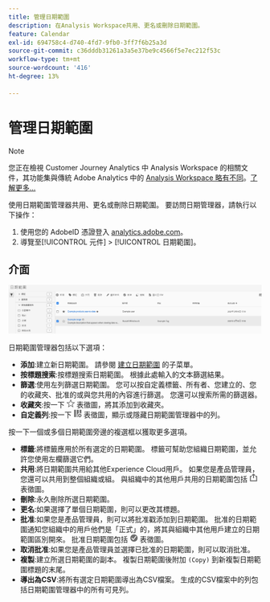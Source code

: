 ```yaml
---
title: 管理日期範圍
description: 在Analysis Workspace共用、更名或刪除日期範圍。
feature: Calendar
exl-id: 694758c4-d740-4fd7-9fb0-3ff7f6b25a3d
source-git-commit: c36dddb31261a3a5e37be9c4566f5e7ec212f53c
workflow-type: tm+mt
source-wordcount: '416'
ht-degree: 13%

---
```


# 管理日期範圍

>[!NOTE]
>
>您正在檢視 Customer Journey Analytics 中 Analysis Workspace 的相關文件，其功能集與傳統 Adobe Analytics 中的 [Analysis Workspace 略有不同](https://experienceleague.adobe.com/docs/analytics/analyze/analysis-workspace/home.html?lang=zh-Hant)。[了解更多...](/help/getting-started/cja-aa.md)

使用日期範圍管理器共用、更名或刪除日期範圍。 要訪問日期管理器，請執行以下操作：

1. 使用您的 AdobeID 憑證登入 [analytics.adobe.com](https://analytics.adobe.com)。
1. 導覽至[!UICONTROL 元件] > [!UICONTROL 日期範圍]。

## 介面

![UI](../assets/date-range-ui.png)

日期範圍管理器包括以下選項：

* **添加**:建立新日期範圍。 請參閱 [建立日期範圍](create.md) 的子菜單。
* **按標題搜索**:按標題搜索日期範圍。 根據此處輸入的文本篩選結果。
* **篩選**:使用左列篩選日期範圍。 您可以按自定義標籤、所有者、您建立的、您的收藏夾、批准的或與您共用的內容進行篩選。 您還可以搜索所需的篩選器。
* **收藏夾**:按一下 ![星](../assets/star.png) 表徵圖，將其添加到收藏夾。
* **自定義列**:按一下 ![列](../assets/columns.png) 表徵圖，顯示或隱藏日期範圍管理器中的列。

按一下一個或多個日期範圍旁邊的複選框以獲取更多選項。

* **標籤**:將標籤應用於所有選定的日期範圍。 標籤可幫助您組織日期範圍，並允許您使用左欄篩選它們。
* **共用**:將日期範圍共用給其他Experience Cloud用戶。 如果您是產品管理員，您還可以共用到整個組織或組。 與組織中的其他用戶共用的日期範圍包括 ![共用](../assets/shared.png) 表徵圖。
* **刪除**:永久刪除所選日期範圍。
* **更名**:如果選擇了單個日期範圍，則可以更改其標題。
* **批准**:如果您是產品管理員，則可以將批准戳添加到日期範圍。 批准的日期範圍通知您組織中的用戶他們是「正式」的，將其與組織中其他用戶建立的日期範圍區別開來。 批准日期範圍包括 ![批准](../assets/approved.png) 表徵圖。
* **取消批准**:如果您是產品管理員並選擇已批准的日期範圍，則可以取消批准。
* **複製**:建立所選日期範圍的副本。 複製日期範圍後附加 `(Copy)` 到新複製日期範圍標題的末尾。
* **導出為CSV**:將所有選定日期範圍導出為CSV檔案。 生成的CSV檔案中的列包括日期範圍管理器中的所有可見列。
